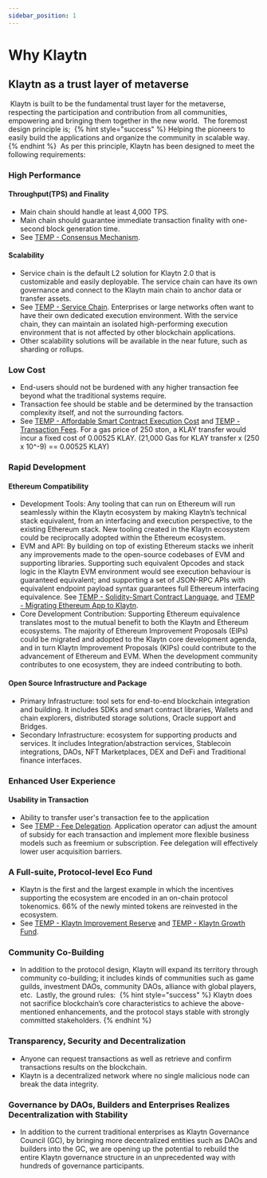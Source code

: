 ```yaml
---
sidebar_position: 1
---
```


# Why Klaytn

## Klaytn as a trust layer of metaverse
​
Klaytn is built to be the fundamental trust layer for the metaverse, respecting the participation and contribution from all communities, empowering and bringing them together in the new world.
​
The foremost design principle is;
​
{% hint style="success" %}
Helping the pioneers to easily build the applications and organize the community in scalable way. 
{% endhint %}
​
As per this principle, Klaytn has been designed to meet the following requirements:
​
### High Performance
#### Throughput(TPS) and Finality
- Main chain should handle at least 4,000 TPS. 
- Main chain should guarantee immediate transaction finality with one-second block generation time.
- See [TEMP - Consensus Mechanism](../klaytn-2.0/metaverse-package.md#lowering-the-barrier-to-entry).
​
#### Scalability
- Service chain is the default L2 solution for Klaytn 2.0 that is customizable and easily deployable. The service chain can have its own governance and connect to the Klaytn main chain to anchor data or transfer assets. 
- See [TEMP - Service Chain](../klaytn-2.0/metaverse-package.md#lowering-the-barrier-to-entry). Enterprises or large networks often want to have their own dedicated execution environment. With the service chain, they can maintain an isolated high-performing execution environment that is not affected by other blockchain applications.
- Other scalability solutions will be available in the near future, such as sharding or rollups.
​
### Low Cost
- End-users should not be burdened with any higher transaction fee beyond what the traditional systems require.
- Transaction fee should be stable and be determined by the transaction complexity itself, and not the surrounding factors.
- See [TEMP - Affordable Smart Contract Execution Cost](../klaytn-2.0/metaverse-package.md#lowering-the-barrier-to-entry) and [TEMP - Transaction Fees](../klaytn-2.0/metaverse-package.md#lowering-the-barrier-to-entry). For a gas price of 250 ston, a KLAY transfer would incur a fixed cost of 0.00525 KLAY. (21,000 Gas for KLAY transfer x (250 x 10^-9) == 0.00525 KLAY) 
​
### Rapid Development
#### Ethereum Compatibility
- Development Tools: Any tooling that can run on Ethereum will run seamlessly within the Klaytn ecosystem by making Klaytn’s technical stack equivalent, from an interfacing and execution
perspective, to the existing Ethereum stack. New tooling created in the Klaytn ecosystem could be reciprocally adopted within the Ethereum ecosystem.
- EVM and API: By building on top of existing Ethereum stacks we inherit any improvements made to the open-source codebases of EVM and supporting libraries. Supporting such equivalent Opcodes and stack logic in the Klaytn EVM environment would see execution behaviour is guaranteed equivalent; and supporting a set of JSON-RPC APIs with equivalent endpoint payload syntax guarantees full Ethereum interfacing equivalence. See [TEMP - Solidity-Smart Contract Language](../klaytn-2.0/metaverse-package.md#lowering-the-barrier-to-entry), and [TEMP - Migrating Ethereum App to Klaytn](../klaytn-2.0/metaverse-package.md#lowering-the-barrier-to-entry).
- Core Development Contribution: Supporting Ethereum equivalence translates most to the mutual benefit to both the Klaytn and Ethereum ecosystems. The majority of Ethereum Improvement Proposals (EIPs) could be migrated and adopted to the Klaytn core development agenda, and in turn Klaytn Improvement Proposals (KIPs) could contribute to the advancement of Ethereum and EVM. When the development community contributes to one ecosystem, they are indeed contributing to both.
​
#### Open Source Infrastructure and Package
- Primary Infrastructure: tool sets for end-to-end blockchain integration and building. It includes SDKs and smart contract libraries, Wallets and chain explorers, distributed storage solutions, Oracle support and Bridges.
- Secondary Infrastructure: ecosystem for supporting products and services. It includes Integration/abstraction services, Stablecoin integrations, DAOs, NFT Marketplaces, DEX and DeFi and Traditional finance interfaces.
​
### Enhanced User Experience
#### Usability in Transaction
- Ability to transfer user's transaction fee to the application 
- See [TEMP - Fee Delegation](../klaytn-2.0/metaverse-package.md#lowering-the-barrier-to-entry). Application operator can adjust the amount of subsidy for each transaction and implement more flexible business models such as freemium or subscription. Fee delegation will effectively lower user acquisition barriers.
​
​
### A Full-suite, Protocol-level Eco Fund
- Klaytn is the first and the largest example in which the incentives supporting the ecosystem are encoded in an on-chain protocol tokenomics. 66% of the newly minted tokens are reinvested in the ecosystem.
- See [TEMP - Klaytn Improvement Reserve](../klaytn-2.0/metaverse-package.md#lowering-the-barrier-to-entry) and [TEMP - Klaytn Growth Fund](../klaytn-2.0/metaverse-package.md#lowering-the-barrier-to-entry).
​
​
### Community Co-Building
- In addition to the protocol design, Klaytn will expand its territory through community co-building; it includes kinds of communities such as game guilds, investment DAOs, community DAOs, alliance with global players, etc. 
​
Lastly, the ground rules:
​
{% hint style="success" %}
Klaytn does not sacrifice blockchain’s core characteristics to achieve the above-mentioned enhancements, and the protocol stays stable with strongly committed stakeholders.
{% endhint %}

### Transparency, Security and Decentralization
- Anyone can request transactions as well as retrieve and confirm transactions results on the blockchain.
- Klaytn is a decentralized network where no single malicious node can break the data integrity.
​
### Governance by DAOs, Builders and Enterprises Realizes Decentralization with Stability
- In addition to the current traditional enterprises as Klaytn Governance Council (GC), by bringing more decentralized entities such as DAOs and builders into the GC, we are opening up the potential to rebuild the entire Klaytn governance structure in an unprecedented way with hundreds of governance participants. 